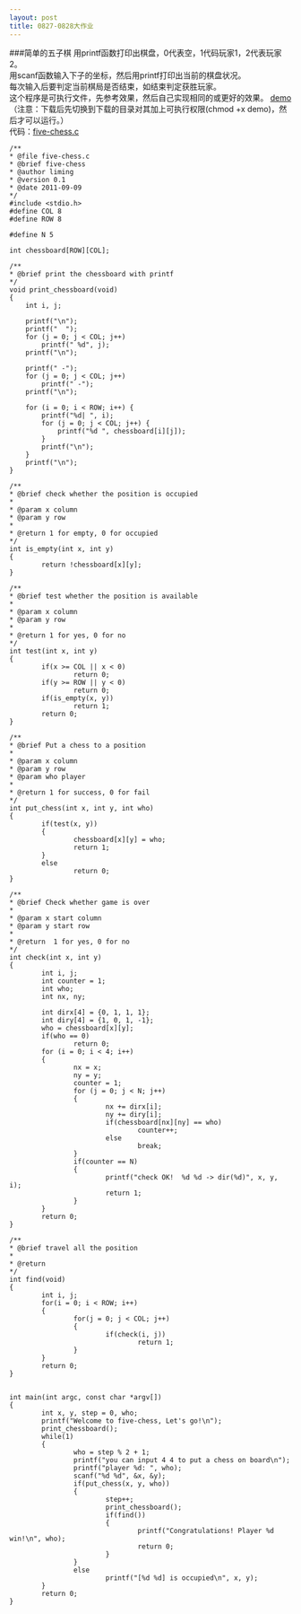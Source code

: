 ```yaml
---
layout: post
title: 0827-0828大作业
---
```

###简单的五子棋
用printf函数打印出棋盘，0代表空，1代码玩家1，2代表玩家2。<br>
用scanf函数输入下子的坐标，然后用printf打印出当前的棋盘状况。<br>
每次输入后要判定当前棋局是否结束，如结束判定获胜玩家。<br>
这个程序是可执行文件，先参考效果，然后自己实现相同的或更好的效果。
<a href="./demo">demo</a>（注意：下载后先切换到下载的目录对其加上可执行权限(chmod +x demo)，然后才可以运行。）<br>
代码：<a href="./five-chess.c">five-chess.c</a>

	/** 
	* @file five-chess.c
	* @brief five-chess
	* @author liming
	* @version 0.1
	* @date 2011-09-09
	*/
	#include <stdio.h>
	#define COL 8
	#define ROW 8
	
	#define N 5
	
	int chessboard[ROW][COL];
	
	/** 
	* @brief print the chessboard with printf
	*/
	void print_chessboard(void)
	{
		int i, j;
	
		printf("\n");
		printf("  ");
		for (j = 0; j < COL; j++)
			printf(" %d", j);
		printf("\n");
	
		printf(" -");
		for (j = 0; j < COL; j++)
			printf(" -");
		printf("\n");
	
		for (i = 0; i < ROW; i++) {
			printf("%d| ", i);
			for (j = 0; j < COL; j++) {
				printf("%d ", chessboard[i][j]);
			}
			printf("\n");
		}
		printf("\n");
	}
	
	/** 
	* @brief check whether the position is occupied
	* 
	* @param x column
	* @param y row
	* 
	* @return 1 for empty, 0 for occupied
	*/
	int is_empty(int x, int y)
	{
	        return !chessboard[x][y];
	}
	
	/** 
	* @brief test whether the position is available
	* 
	* @param x column
	* @param y row
	* 
	* @return 1 for yes, 0 for no
	*/
	int test(int x, int y)
	{
	        if(x >= COL || x < 0)
	                return 0;
	        if(y >= ROW || y < 0)
	                return 0;
	        if(is_empty(x, y))
	                return 1;
	        return 0;
	}
	
	/** 
	* @brief Put a chess to a position
	* 
	* @param x column
	* @param y row
	* @param who player
	* 
	* @return 1 for success, 0 for fail
	*/
	int put_chess(int x, int y, int who)
	{
	        if(test(x, y))
	        {
	                chessboard[x][y] = who;
	                return 1;
	        }
	        else
	                return 0;
	}
	
	/** 
	* @brief Check whether game is over
	* 
	* @param x start column
	* @param y start row
	* 
	* @return  1 for yes, 0 for no
	*/
	int check(int x, int y)
	{
	        int i, j;
	        int counter = 1;
	        int who;
	        int nx, ny;
	
	        int dirx[4] = {0, 1, 1, 1};
	        int diry[4] = {1, 0, 1, -1};
	        who = chessboard[x][y];
	        if(who == 0)
	                return 0;
	        for (i = 0; i < 4; i++) 
	        {
	                nx = x;
	                ny = y;
	                counter = 1;
	                for (j = 0; j < N; j++) 
	                {
	                        nx += dirx[i];
	                        ny += diry[i];
	                        if(chessboard[nx][ny] == who)
	                                counter++;
	                        else
	                                break;
	                }
	                if(counter == N)
	                {
	                        printf("check OK!  %d %d -> dir(%d)", x, y, i);
	                        return 1;
	                }
	        }
	        return 0;
	}
	
	/** 
	* @brief travel all the position
	* 
	* @return 
	*/
	int find(void)
	{
	        int i, j;
	        for(i = 0; i < ROW; i++)
	        {
	                for(j = 0; j < COL; j++)
	                {
	                        if(check(i, j))
	                                return 1;
	                }
	        }
	        return 0;
	}
	
	
	int main(int argc, const char *argv[])
	{
	        int x, y, step = 0, who;
	        printf("Welcome to five-chess, Let's go!\n");
	        print_chessboard();
	        while(1)
	        {
	                who = step % 2 + 1;
	                printf("you can input 4 4 to put a chess on board\n");
	                printf("player %d: ", who);
	                scanf("%d %d", &x, &y);
	                if(put_chess(x, y, who))
	                {
	                        step++;
	                        print_chessboard();
	                        if(find())
	                        {
	                                printf("Congratulations! Player %d win!\n", who);
	                                return 0;
	                        }
	                }
	                else
	                        printf("[%d %d] is occupied\n", x, y);
	        }
	        return 0;
	}
	
